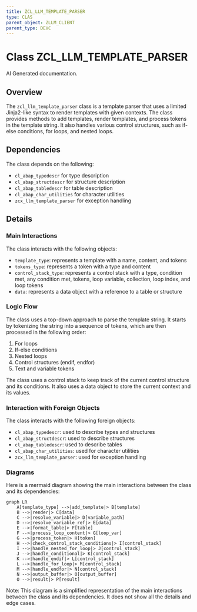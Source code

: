 ```yaml
---
title: ZCL_LLM_TEMPLATE_PARSER
type: CLAS
parent_object: ZLLM_CLIENT
parent_type: DEVC
---
```


# Class ZCL_LLM_TEMPLATE_PARSER

AI Generated documentation.
## Overview

The `zcl_llm_template_parser` class is a template parser that uses a limited Jinja2-like syntax to render templates with given contexts. The class provides methods to add templates, render templates, and process tokens in the template string. It also handles various control structures, such as if-else conditions, for loops, and nested loops.

## Dependencies

The class depends on the following:

* `cl_abap_typedescr` for type description
* `cl_abap_structdescr` for structure description
* `cl_abap_tabledescr` for table description
* `cl_abap_char_utilities` for character utilities
* `zcx_llm_template_parser` for exception handling

## Details

### Main Interactions

The class interacts with the following objects:

* `template_type`: represents a template with a name, content, and tokens
* `tokens_type`: represents a token with a type and content
* `control_stack_type`: represents a control stack with a type, condition met, any condition met, tokens, loop variable, collection, loop index, and loop tokens
* `data`: represents a data object with a reference to a table or structure

### Logic Flow

The class uses a top-down approach to parse the template string. It starts by tokenizing the string into a sequence of tokens, which are then processed in the following order:

1. For loops
2. If-else conditions
3. Nested loops
4. Control structures (endif, endfor)
5. Text and variable tokens

The class uses a control stack to keep track of the current control structure and its conditions. It also uses a data object to store the current context and its values.

### Interaction with Foreign Objects

The class interacts with the following foreign objects:

* `cl_abap_typedescr`: used to describe types and structures
* `cl_abap_structdescr`: used to describe structures
* `cl_abap_tabledescr`: used to describe tables
* `cl_abap_char_utilities`: used for character utilities
* `zcx_llm_template_parser`: used for exception handling

### Diagrams

Here is a mermaid diagram showing the main interactions between the class and its dependencies:
```mermaid
graph LR
    A[template_type] -->|add_template|> B[template]
    B -->|render|> C[data]
    C -->|resolve_variable|> D[variable_path]
    D -->|resolve_variable_ref|> E[data]
    E -->|format_table|> F[table]
    F -->|process_loop_content|> G[loop_var]
    G -->|process_token|> H[token]
    H -->|check_control_stack_conditions|> I[control_stack]
    I -->|handle_nested_for_loop|> J[control_stack]
    J -->|handle_conditional|> K[control_stack]
    K -->|handle_endif|> L[control_stack]
    L -->|handle_for_loop|> M[control_stack]
    M -->|handle_endfor|> N[control_stack]
    N -->|output_buffer|> O[output_buffer]
    O -->|result|> P[result]
```
Note: This diagram is a simplified representation of the main interactions between the class and its dependencies. It does not show all the details and edge cases.

